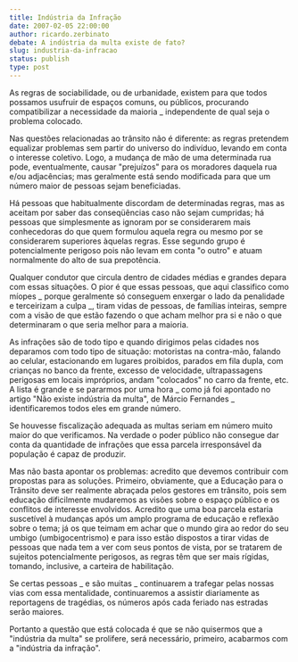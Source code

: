 ```yaml
---
title: Indústria da Infração
date: 2007-02-05 22:00:00
author: ricardo.zerbinato
debate: A indústria da multa existe de fato?
slug: industria-da-infracao
status: publish 
type: post
---
```


As regras de sociabilidade, ou de urbanidade, existem para que todos possamos usufruir de espaços comuns, ou públicos, procurando compatibilizar a necessidade da maioria \_ independente de qual seja o problema colocado.  

Nas questões relacionadas ao trânsito não é diferente: as regras pretendem equalizar problemas sem partir do universo do indivíduo, levando em conta o interesse coletivo. Logo, a mudança de mão de uma determinada rua pode, eventualmente, causar "prejuízos" para os moradores daquela rua e/ou adjacências; mas geralmente está sendo modificada para que um número maior de pessoas sejam beneficiadas.  

Há pessoas que habitualmente discordam de determinadas regras, mas as aceitam por saber das conseqüências caso não sejam cumpridas; há pessoas que simplesmente as ignoram por se considerarem mais conhecedoras do que quem formulou aquela regra ou mesmo por se considerarem superiores àquelas regras. Esse segundo grupo é potencialmente perigoso pois não levam em conta "o outro" e atuam normalmente do alto de sua prepotência.  

Qualquer condutor que circula dentro de cidades médias e grandes depara com essas situações. O pior é que essas pessoas, que aqui classifico como míopes \_ porque geralmente só conseguem enxergar o lado da penalidade e terceirizam a culpa \_, tiram vidas de pessoas, de famílias inteiras, sempre com a visão de que estão fazendo o que acham melhor pra si e não o que determinaram o que seria melhor para a maioria.  

As infrações são de todo tipo e quando dirigimos pelas cidades nos deparamos com todo tipo de situação: motoristas na contra-mão, falando ao celular, estacionando em lugares proibidos, parados em fila dupla, com crianças no banco da frente, excesso de velocidade, ultrapassagens perigosas em locais impróprios, andam "colocados" no carro da frente, etc. A lista é grande e se pararmos por uma hora \_ como já foi apontado no artigo "Não existe indústria da multa", de Márcio Fernandes \_ identificaremos todos eles em grande número.  

Se houvesse fiscalização adequada as multas seriam em número muito maior do que verificamos. Na verdade o poder público não consegue dar conta da quantidade de infrações que essa parcela irresponsável da população é capaz de produzir.  

Mas não basta apontar os problemas: acredito que devemos contribuir com propostas para as soluções. Primeiro, obviamente, que a Educação para o Trânsito deve ser realmente abraçada pelos gestores em trânsito, pois sem educação dificilmente mudaremos as visões sobre o espaço público e os conflitos de interesse envolvidos. Acredito que uma boa parcela estaria suscetível à mudanças após um amplo programa de educação e reflexão sobre o tema; já os que teimam em achar que o mundo gira ao redor do seu umbigo (umbigocentrismo) e para isso estão dispostos a tirar vidas de pessoas que nada tem a ver com seus pontos de vista, por se tratarem de sujeitos potencialmente perigosos, as regras têm que ser mais rígidas, tomando, inclusive, a carteira de habilitação.  

Se certas pessoas \_ e são muitas \_ continuarem a trafegar pelas nossas vias com essa mentalidade, continuaremos a assistir diariamente as reportagens de tragédias, os números após cada feriado nas estradas serão maiores.  

Portanto a questão que está colocada é que se não quisermos que a "indústria da multa" se prolifere, será necessário, primeiro, acabarmos com a "indústria da infração".
